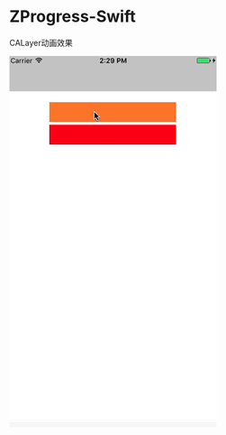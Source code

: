 # ZProgress-Swift
CALayer动画效果

![image](https://github.com/RogueAndy/ZProgress-Swift/blob/master/ZProgress-Swift/ZProgress-Swift/zprogress.gif)
 


